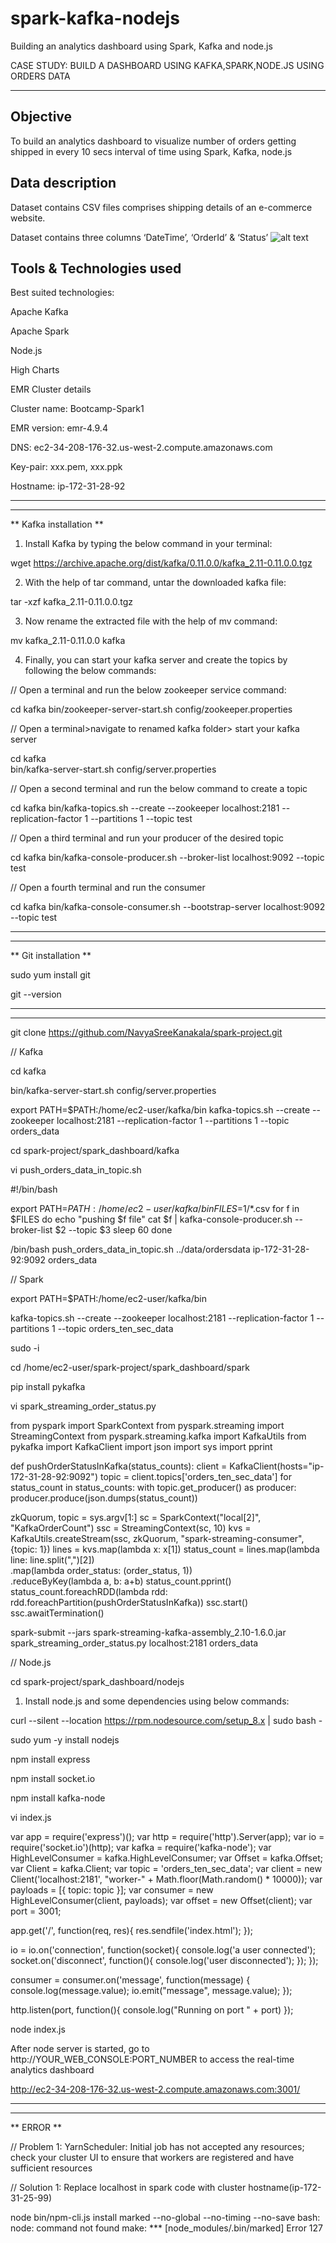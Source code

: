 # spark-kafka-nodejs
Building an analytics dashboard using Spark, Kafka and node.js

CASE STUDY: BUILD A DASHBOARD USING KAFKA,SPARK,NODE.JS USING ORDERS DATA

****************************************************************************

## Objective

  To build an analytics dashboard to visualize number of orders getting shipped in every 10 secs interval of time using Spark, Kafka,     node.js
  
## Data description

Dataset contains CSV files comprises shipping details of an e-commerce website.

Dataset contains three columns ‘DateTime’, ‘OrderId’ & ‘Status’
![alt text](images/output9.png)
  
## Tools & Technologies used

Best suited technologies:

 Apache Kafka

 Apache Spark

 Node.js

 High Charts 

EMR Cluster details

Cluster name: Bootcamp-Spark1

EMR version: emr-4.9.4	

DNS: ec2-34-208-176-32.us-west-2.compute.amazonaws.com

Key-pair: xxx.pem, xxx.ppk

Hostname: ip-172-31-28-92


----------------------------------------------------------------------------------------------------------------------------------------------
----------------------------------------------------------------------------------------------------------------------------------------------

** Kafka installation **

1. Install Kafka by typing the below command in your terminal:  

wget https://archive.apache.org/dist/kafka/0.11.0.0/kafka_2.11-0.11.0.0.tgz  

2. With the help of tar command, untar the downloaded kafka file:  

tar -xzf kafka_2.11-0.11.0.0.tgz  

3. Now rename the extracted file with the help of mv command: 

mv kafka_2.11-0.11.0.0 kafka  

4. Finally, you can start your kafka server and create the topics by following the below commands:  

// Open a terminal and run the below zookeeper service command:  

cd kafka 
bin/zookeeper-server-start.sh config/zookeeper.properties 

// Open a terminal>navigate to renamed kafka folder> start your kafka server  

cd kafka  
bin/kafka-server-start.sh config/server.properties   

// Open a second terminal and run the below command to create a topic  

cd kafka 
bin/kafka-topics.sh --create --zookeeper localhost:2181 --replication-factor 1 --partitions 1 --topic test   

// Open a third terminal and run your producer of the desired topic  

cd kafka 
bin/kafka-console-producer.sh --broker-list localhost:9092 --topic test   

// Open a fourth terminal and run the consumer  

cd kafka 
bin/kafka-console-consumer.sh --bootstrap-server localhost:9092 --topic test 

----------------------------------------------------------------------------------------------------------------------------------------------
----------------------------------------------------------------------------------------------------------------------------------------------

** Git installation **

sudo yum install git

git --version

----------------------------------------------------------------------------------------------------------------------------------------------
----------------------------------------------------------------------------------------------------------------------------------------------

git clone https://github.com/NavyaSreeKanakala/spark-project.git


// Kafka 


cd kafka

bin/kafka-server-start.sh config/server.properties   


export PATH=$PATH:/home/ec2-user/kafka/bin 
kafka-topics.sh --create --zookeeper localhost:2181 --replication-factor 1 --partitions 1 --topic orders_data


cd spark-project/spark_dashboard/kafka


vi push_orders_data_in_topic.sh

#!/bin/bash

export PATH=$PATH:/home/ec2-user/kafka/bin
FILES=$1/*.csv
for f in $FILES
do
    echo "pushing $f file"
    cat $f | kafka-console-producer.sh --broker-list $2  --topic $3
    sleep 60
done


/bin/bash push_orders_data_in_topic.sh ../data/ordersdata ip-172-31-28-92:9092 orders_data




// Spark

export PATH=$PATH:/home/ec2-user/kafka/bin 

kafka-topics.sh --create --zookeeper localhost:2181 --replication-factor 1 --partitions 1 --topic orders_ten_sec_data

sudo -i

cd /home/ec2-user/spark-project/spark_dashboard/spark

pip install pykafka

vi spark_streaming_order_status.py

from pyspark import SparkContext
from pyspark.streaming import StreamingContext
from pyspark.streaming.kafka import KafkaUtils
from pykafka import KafkaClient
import json
import sys
import pprint

def pushOrderStatusInKafka(status_counts):
    client = KafkaClient(hosts="ip-172-31-28-92:9092")
    topic = client.topics['orders_ten_sec_data']
    for status_count in status_counts:
            with topic.get_producer() as producer:
                    producer.produce(json.dumps(status_count))

zkQuorum, topic = sys.argv[1:]
sc = SparkContext("local[2]", "KafkaOrderCount")
ssc = StreamingContext(sc, 10)
kvs = KafkaUtils.createStream(ssc, zkQuorum, "spark-streaming-consumer", {topic: 1})
lines = kvs.map(lambda x: x[1])
status_count = lines.map(lambda line: line.split(",")[2]) \
              .map(lambda order_status: (order_status, 1)) \
              .reduceByKey(lambda a, b: a+b)
status_count.pprint()
status_count.foreachRDD(lambda rdd: rdd.foreachPartition(pushOrderStatusInKafka))
ssc.start()
ssc.awaitTermination()


spark-submit --jars spark-streaming-kafka-assembly_2.10-1.6.0.jar spark_streaming_order_status.py localhost:2181 orders_data


// Node.js


cd spark-project/spark_dashboard/nodejs

1. Install node.js and some dependencies using below commands:

curl --silent --location https://rpm.nodesource.com/setup_8.x | sudo bash -

sudo yum -y install nodejs

npm install express

npm install socket.io

npm install kafka-node

vi index.js

var app = require('express')();
var http = require('http').Server(app);
var io = require('socket.io')(http);
var kafka = require('kafka-node');
var HighLevelConsumer = kafka.HighLevelConsumer;
var Offset = kafka.Offset;
var Client = kafka.Client;
var topic = 'orders_ten_sec_data';
var client = new Client('localhost:2181', "worker-" + Math.floor(Math.random() * 10000));
var payloads = [{ topic: topic }];
var consumer = new HighLevelConsumer(client, payloads);
var offset = new Offset(client);
var port = 3001;

app.get('/', function(req, res){
    res.sendfile('index.html');
});

io = io.on('connection', function(socket){
    console.log('a user connected');
    socket.on('disconnect', function(){
        console.log('user disconnected');
    });
});

consumer = consumer.on('message', function(message) {
    console.log(message.value);
    io.emit("message", message.value);
});

http.listen(port, function(){
    console.log("Running on port " + port)
});


node index.js

After node server is started, go to http://YOUR_WEB_CONSOLE:PORT_NUMBER to access the real-time analytics dashboard

http://ec2-34-208-176-32.us-west-2.compute.amazonaws.com:3001/


----------------------------------------------------------------------------------------------------------------------------------------------
----------------------------------------------------------------------------------------------------------------------------------------------

** ERROR **

// Problem 1: YarnScheduler: Initial job has not accepted any resources; check your cluster UI to ensure that workers are registered and have sufficient resources

// Solution 1: Replace localhost in spark code with cluster hostname(ip-172-31-25-99)


node bin/npm-cli.js install marked --no-global --no-timing --no-save bash: node: command not found make: *** [node_modules/.bin/marked] Error 127
